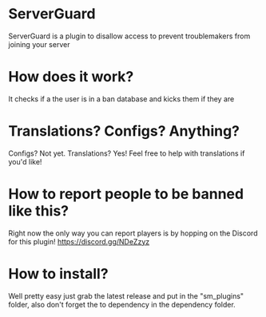 # ServerGuard

ServerGuard is a plugin to disallow access to prevent troublemakers from joining your server

# How does it work?

It checks if a the user is in a ban database and kicks them if they are

# Translations? Configs? Anything?

Configs? Not yet.
Translations? Yes! Feel free to help with translations if you'd like!

# How to report people to be banned like this?

Right now the only way you can report players is by hopping on the Discord for this plugin! https://discord.gg/NDeZzyz

# How to install?

Well pretty easy just grab the latest release and put in the "sm_plugins" folder, also don't forget the to dependency in the dependency folder.
